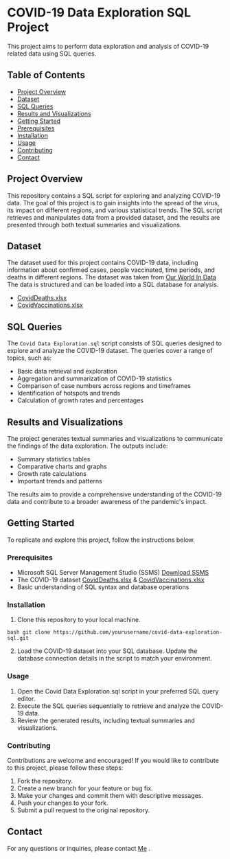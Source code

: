  # COVID-19 Data Exploration SQL Project
This project aims to perform data exploration and analysis of COVID-19 related data using SQL queries.

## Table of Contents

- [Project Overview](#project-overview)
- [Dataset](#dataset)
- [SQL Queries](#sql-queries)
- [Results and Visualizations](#results-and-visualizations)
- [Getting Started](#getting-started)
- [Prerequisites](#prerequisites)
- [Installation](#installation)
- [Usage](#usage)
- [Contributing](#contributing)
- [Contact](#contact)

## Project Overview

This repository contains a SQL script for exploring and analyzing COVID-19 data. The goal of this project is to gain insights into the spread of the virus, its impact on different regions, and various statistical trends. The SQL script retrieves and manipulates data from a provided dataset, and the results are presented through both textual summaries and visualizations.

## Dataset

The dataset used for this project contains COVID-19 data, including information about confirmed cases, people vaccinated, time periods, and deaths in different regions. The dataset was taken from [Our World In Data](https://ourworldindata.org/covid-deaths) The data is structured and can be loaded into a SQL database for analysis. 
 - [CovidDeaths.xlsx](https://github.com/NimratMudhar/Data-Analytics-Projects/blob/main/CovidDeaths.xlsx)
 - [CovidVaccinations.xlsx](https://github.com/NimratMudhar/Data-Analytics-Projects/blob/main/CovidVaccinations.xlsx)

## SQL Queries

The `Covid Data Exploration.sql` script consists of SQL queries designed to explore and analyze the COVID-19 dataset. The queries cover a range of topics, such as:

- Basic data retrieval and exploration
- Aggregation and summarization of COVID-19 statistics
- Comparison of case numbers across regions and timeframes
- Identification of hotspots and trends
- Calculation of growth rates and percentages

## Results and Visualizations

The project generates textual summaries and visualizations to communicate the findings of the data exploration. The outputs include:

- Summary statistics tables
- Comparative charts and graphs
- Growth rate calculations
- Important trends and patterns

The results aim to provide a comprehensive understanding of the COVID-19 data and contribute to a broader awareness of the pandemic's impact.

## Getting Started

To replicate and explore this project, follow the instructions below.

### Prerequisites

- Microsoft SQL Server Management Studio (SSMS) [Download SSMS](https://learn.microsoft.com/en-us/sql/ssms/download-sql-server-management-studio-ssms?view=sql-server-ver16#download-ssms)
- The COVID-19 dataset
  [CovidDeaths.xlsx](https://github.com/NimratMudhar/Data-Analytics-Projects/blob/main/CovidDeaths.xlsx) & 
  [CovidVaccinations.xlsx](https://github.com/NimratMudhar/Data-Analytics-Projects/blob/main/CovidVaccinations.xlsx)
- Basic understanding of SQL syntax and database operations

### Installation

1. Clone this repository to your local machine.

`bash
git clone https://github.com/yourusername/covid-data-exploration-sql.git`

2. Load the COVID-19 dataset into your SQL database. Update the database connection details in the script to match your environment.

### Usage
1. Open the Covid Data Exploration.sql script in your preferred SQL query editor.
2. Execute the SQL queries sequentially to retrieve and analyze the COVID-19 data.
3. Review the generated results, including textual summaries and visualizations.

### Contributing
Contributions are welcome and encouraged! If you would like to contribute to this project, please follow these steps:

1. Fork the repository.
2. Create a new branch for your feature or bug fix.
3. Make your changes and commit them with descriptive messages.
4. Push your changes to your fork.
5. Submit a pull request to the original repository.

## Contact
For any questions or inquiries, please contact [Me](https://www.linkedin.com/in/nimrat-kaur-mudhar-2618a2263/?originalSubdomain=in) .


